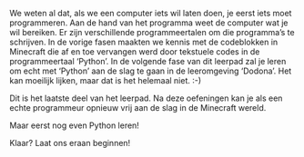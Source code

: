 We weten al dat, als we een computer iets wil laten doen, je eerst iets moet programmeren. Aan de hand van het programma weet de computer wat je wil bereiken. Er zijn verschillende programmeertalen 
om die programma’s te schrijven. In de vorige fasen maakten we kennis met de codeblokken 
in Minecraft die af en toe vervangen werd door tekstuele codes in de programmeertaal ‘Python’. In de volgende fase van dit leerpad zal je leren om echt met 
‘Python’ aan de slag te gaan in de leeromgeving ‘Dodona’. Het kan moeilijk lijken, maar dat is het helemaal niet. :-)

Dit is het laatste deel van het leerpad. Na deze oefeningen kan je als een echte programmeur opnieuw vrij aan de slag in de Minecraft wereld. 

Maar eerst nog even Python leren! 


Klaar? Laat ons eraan beginnen!

